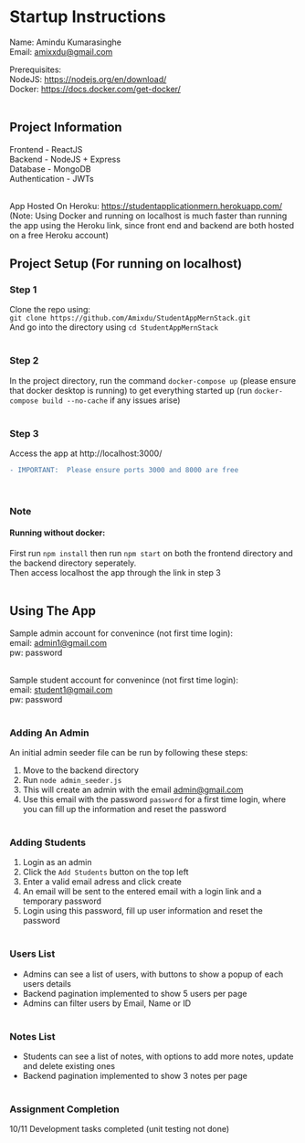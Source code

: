 # Startup Instructions

Name: Amindu Kumarasinghe <br>
Email: amixxdu@gmail.com <br>

Prerequisites:<br>
NodeJS: https://nodejs.org/en/download/<br>
Docker: https://docs.docker.com/get-docker/<br> <br>


## Project Information

Frontend - ReactJS <br>
Backend - NodeJS + Express <br>
Database - MongoDB <br>
Authentication - JWTs <br> <br>


App Hosted On Heroku: https://studentapplicationmern.herokuapp.com/ <br>
(Note: Using Docker and running on localhost is much faster than running the app using the Heroku link, since front end and backend are both hosted on a free Heroku account)


## Project Setup (For running on localhost)

### Step 1
Clone the repo using: <br> `git clone https://github.com/Amixdu/StudentAppMernStack.git` <br>
And go into the directory using `cd StudentAppMernStack`
<br><br>

### Step 2
In the project directory, run the command `docker-compose up` (please ensure that docker desktop is running) to get everything started up (run `docker-compose build --no-cache` if any issues arise) <br><br>


### Step 3
Access the app at http://localhost:3000/

```diff
- IMPORTANT:  Please ensure ports 3000 and 8000 are free
```

<br>

### Note
#### Running without docker:
First run `npm install` then run `npm start` on both the frontend directory and the backend directory seperately. <br> Then access localhost the app through the link in step 3
<br><br>

## Using The App

Sample admin account for convenince (not first time login): <br>
email: admin1@gmail.com <br>
pw: password <br><br>

Sample student account for convenince (not first time login): <br>
email: student1@gmail.com <br>
pw: password <br><br>


### Adding An Admin
An initial admin seeder file can be run by following these steps:<br>
1. Move to the backend directory <br>
2. Run `node admin_seeder.js` <br>
3. This will create an admin with the email admin@gmail.com<br>
4. Use this email with the password `password` for a first time login, where you can fill up the information and reset the password
<br><br>

### Adding Students
1. Login as an admin <br>
2. Click the `Add Students` button on the top left <br>
3. Enter a valid email adress and click create<br>
4. An email will be sent to the entered email with a login link and a temporary password<br>
5. Login using this password, fill up user information and reset the password<br><br>

### Users List
* Admins can see a list of users, with buttons to show a popup of each users details <br>
* Backend pagination implemented to show 5 users per page <br>
* Admins can filter users by Email, Name or ID<br><br>

### Notes List
* Students can see a list of notes, with options to add more notes, update and delete existing ones <br>
* Backend pagination implemented to show 3 notes per page <br><br>


### Assignment Completion
10/11 Development tasks completed (unit testing not done)